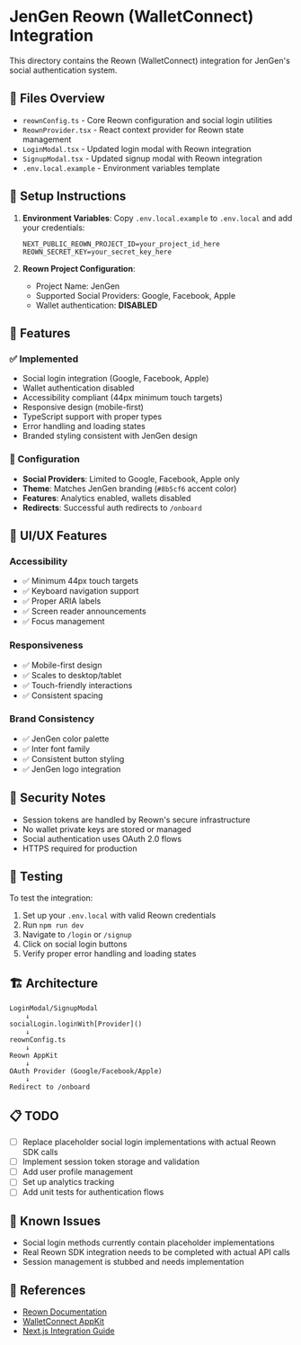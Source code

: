 # JenGen Reown (WalletConnect) Integration

This directory contains the Reown (WalletConnect) integration for JenGen's social authentication system.

## 📂 Files Overview

- `reownConfig.ts` - Core Reown configuration and social login utilities
- `ReownProvider.tsx` - React context provider for Reown state management
- `LoginModal.tsx` - Updated login modal with Reown integration
- `SignupModal.tsx` - Updated signup modal with Reown integration
- `.env.local.example` - Environment variables template

## 🔑 Setup Instructions

1. **Environment Variables**: Copy `.env.local.example` to `.env.local` and add your credentials:
   ```env
   NEXT_PUBLIC_REOWN_PROJECT_ID=your_project_id_here
   REOWN_SECRET_KEY=your_secret_key_here
   ```

2. **Reown Project Configuration**:
   - Project Name: JenGen
   - Supported Social Providers: Google, Facebook, Apple
   - Wallet authentication: **DISABLED**

## 🚀 Features

### ✅ Implemented
- Social login integration (Google, Facebook, Apple)
- Wallet authentication disabled
- Accessibility compliant (44px minimum touch targets)
- Responsive design (mobile-first)
- TypeScript support with proper types
- Error handling and loading states
- Branded styling consistent with JenGen design

### 🔧 Configuration
- **Social Providers**: Limited to Google, Facebook, Apple only
- **Theme**: Matches JenGen branding (`#8b5cf6` accent color)
- **Features**: Analytics enabled, wallets disabled
- **Redirects**: Successful auth redirects to `/onboard`

## 🎨 UI/UX Features

### Accessibility
- ✅ Minimum 44px touch targets
- ✅ Keyboard navigation support
- ✅ Proper ARIA labels
- ✅ Screen reader announcements
- ✅ Focus management

### Responsiveness
- ✅ Mobile-first design
- ✅ Scales to desktop/tablet
- ✅ Touch-friendly interactions
- ✅ Consistent spacing

### Brand Consistency
- ✅ JenGen color palette
- ✅ Inter font family
- ✅ Consistent button styling
- ✅ JenGen logo integration

## 🔐 Security Notes

- Session tokens are handled by Reown's secure infrastructure
- No wallet private keys are stored or managed
- Social authentication uses OAuth 2.0 flows
- HTTPS required for production

## 📱 Testing

To test the integration:

1. Set up your `.env.local` with valid Reown credentials
2. Run `npm run dev`
3. Navigate to `/login` or `/signup`
4. Click on social login buttons
5. Verify proper error handling and loading states

## 🏗 Architecture

```
LoginModal/SignupModal
    ↓
socialLogin.loginWith[Provider]()
    ↓
reownConfig.ts
    ↓
Reown AppKit
    ↓
OAuth Provider (Google/Facebook/Apple)
    ↓
Redirect to /onboard
```

## 📋 TODO

- [ ] Replace placeholder social login implementations with actual Reown SDK calls
- [ ] Implement session token storage and validation
- [ ] Add user profile management
- [ ] Set up analytics tracking
- [ ] Add unit tests for authentication flows

## 🐛 Known Issues

- Social login methods currently contain placeholder implementations
- Real Reown SDK integration needs to be completed with actual API calls
- Session management is stubbed and needs implementation

## 📖 References

- [Reown Documentation](https://docs.reown.com/)
- [WalletConnect AppKit](https://docs.walletconnect.com/appkit/overview)
- [Next.js Integration Guide](https://docs.reown.com/appkit/next)
